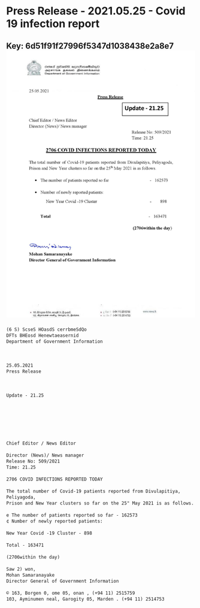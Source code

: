 # Press Release - 2021.05.25 - Covid 19 infection report 
Key: 6d51f91f27996f5347d1038438e2a8e7 
![img](img/6d51f91f27996f5347d1038438e2a8e7.jpg)
---
```
(6 S) ScseS HOasdS cerrbmeSdQo
DFTs BHEosd Henewtaeasernid
Department of Government Information

 

25.05.2021
Press Release

 

Update - 21.25

 

 

 

Chief Editor / News Editor

Director (News)/ News manager
Release No: 509/2021
Time: 21.25

2706 COVID INFECTIONS REPORTED TODAY

The total number of Covid-19 patients reported from Divulapitiya, Peliyagoda,
Prison and New Year clusters so far on the 25" May 2021 is as follows.

e The number of patients reported so far - 162573
¢ Number of newly reported patients:

New Year Covid -19 Cluster - 898

Total - 163471

(2706within the day)

Saw 2) won,
Mohan Samaranayake
Director General of Government Information

© 163, Borgen 0, ome 05, onan , (+94 11) 2515759
103, Ayminumen neal, Garogity 05, Marden . (+94 11) 2514753

 

```
